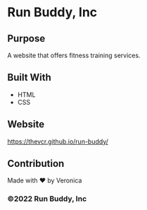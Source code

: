 # Run Buddy, Inc

## Purpose
A website that offers fitness training services.

## Built With
* HTML
* CSS

## Website
https://thevcr.github.io/run-buddy/

## Contribution
Made with ❤️ by Veronica

### ©️2022 Run Buddy, Inc 
